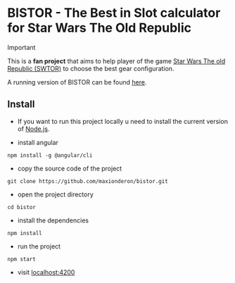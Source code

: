 # BISTOR - The **B**est **i**n **S**lot calculator for Star Wars **T**he **O**ld **R**epublic

> [!IMPORTANT]
> This is a **fan project** that aims to help player of the game [Star Wars The old Republic (SWTOR)](https://www.swtor.com/) to choose the best gear configuration.

A running version of BISTOR can be found [here](https://maxionderon.github.io/bistor/).

## Install

- If you want to run this project locally u need to install the current version of [Node.js](https://nodejs.org/).

- install angular

``` console
npm install -g @angular/cli
```

- copy the source code of the project

``` console
git clone https://github.com/maxionderon/bistor.git
```

- open the project directory


``` console
cd bistor
```

- install the dependencies

``` console
npm install
```

- run the project

``` console
npm start
```

- visit [localhost:4200](http://localhost:4200/)